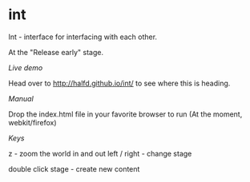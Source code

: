 int
===

Int - interface for interfacing with each other.

At the "Release early" stage.

*Live demo*

Head over to http://halfd.github.io/int/ to see where this is heading.


*Manual*

Drop the index.html file in your favorite browser to run (At the moment, webkit/firefox)


*Keys*

z - zoom the world in and out
left / right - change stage

double click stage - create new content
